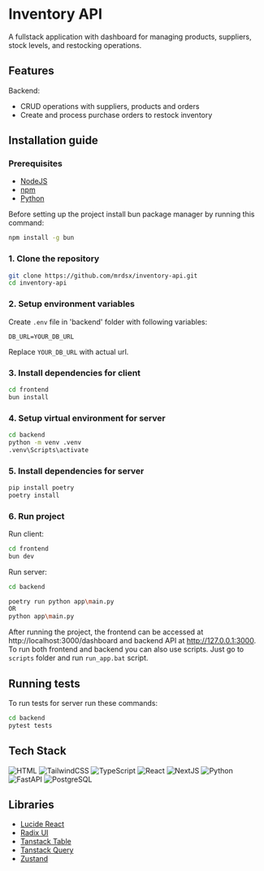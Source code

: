 # Inventory API

A fullstack application with dashboard for managing products, suppliers, stock levels, and restocking operations.

## Features

Backend:

- CRUD operations with suppliers, products and orders
- Create and process purchase orders to restock inventory
<!-- - Track real-time stock levels for each product (TODO)
- Low stock alert system based on configurable thresholds (TODO)
- Search and filter products by name or SKU (TODO)
- Supplier-based reporting and inventory insights (TODO) -->

## Installation guide

### Prerequisites

- [NodeJS](https://nodejs.org/en)
- [npm](https://www.npmjs.com/)
- [Python](https://www.python.org/)

Before setting up the project install bun package manager by running this command:

```bash
npm install -g bun
```

### 1. Clone the repository

```bash
git clone https://github.com/mrdsx/inventory-api.git
cd inventory-api
```

### 2. Setup environment variables

Create `.env` file in 'backend' folder with following variables:

```
DB_URL=YOUR_DB_URL
```

Replace `YOUR_DB_URL` with actual url.

### 3. Install dependencies for client

```bash
cd frontend
bun install
```

### 4. Setup virtual environment for server

```bash
cd backend
python -m venv .venv
.venv\Scripts\activate
```

### 5. Install dependencies for server

```bash
pip install poetry
poetry install
```

### 6. Run project

Run client:

```bash
cd frontend
bun dev
```

Run server:

```bash
cd backend

poetry run python app\main.py
OR
python app\main.py
```

After running the project, the frontend can be accessed at http://localhost:3000/dashboard and backend API at http://127.0.0.1:3000. To run both frontend and backend you can also use scripts. Just go to `scripts` folder and run `run_app.bat` script.

## Running tests

To run tests for server run these commands:

```bash
cd backend
pytest tests
```

## Tech Stack

![HTML](https://img.shields.io/badge/HTML5-E34F26?style=for-the-badge&logo=html5&logoColor=white)
![TailwindCSS](https://img.shields.io/badge/TailwindCSS-06B6D4?style=for-the-badge&logo=tailwindcss&logoColor=white)
![TypeScript](https://img.shields.io/badge/TypeScript-3178C6?style=for-the-badge&logo=typescript&logoColor=white)
![React](https://img.shields.io/badge/React-20232A?style=for-the-badge&logo=react&logoColor=61DAFB)
![NextJS](https://img.shields.io/badge/next%20js-000000?style=for-the-badge&logo=nextdotjs&logoColor=white)
![Python](https://img.shields.io/badge/Python-3776AB?style=for-the-badge&logo=python&logoColor=white)
![FastAPI](https://img.shields.io/badge/FastAPI-009688?style=for-the-badge&logo=fastapi&logoColor=white)
![PostgreSQL](https://img.shields.io/badge/PostgreSQL-316192?style=for-the-badge&logo=postgresql&logoColor=white)

## Libraries

- [Lucide React](https://lucide.dev/)
- [Radix UI](https://www.radix-ui.com/)
- [Tanstack Table](https://tanstack.com/query/latest)
- [Tanstack Query](https://tanstack.com/table)
- [Zustand](https://zustand-demo.pmnd.rs/)
